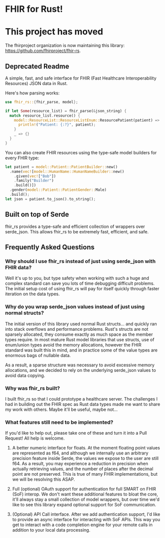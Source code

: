 # FHIR for Rust!

# This project has moved

The fhirproject organization is now maintaining this library: https://github.com/fhirproject/fhir-rs.

## Deprecated Readme

A simple, fast, and safe interface for FHIR (Fast Healthcare Interoperability Resources) JSON data in Rust.

Here's how parsing works:

```rust
use fhir_rs::{fhir_parse, model};

if let Some(resource_list) = fhir_parse(&json_string) {
  match resource_list.resource() {
    model::ResourceList::ResourceListEnum::ResourcePatient(patient) => {
      println!("Patient: {:?}", patient);
    }
    _ => {}
  }
}
```

You can also create FHIR resources using the type-safe model builders for every FHIR type:

```rust
let patient = model::Patient::PatientBuilder::new()
  .name(vec![model::HumanName::HumanNameBuilder::new()
    .given(vec!["Bob"])
    .family("Builder")
    .build()])
  .gender(model::Patient::PatientGender::Male)
  .build();
let json = patient.to_json().to_string();
```

## Built on top of Serde

fhir_rs provides a type-safe and efficient collection of wrappers over serde_json. This allows fhir_rs to be extremely fast, efficient, and safe. 

## Frequently Asked Questions

### Why should I use fhir_rs instead of just using serde_json with FHIR data?

Well it's up to you, but type safety when working with such a huge and complex standard can save you lots of time debugging difficult problems. The initial setup cost of using fhir_rs will pay for itself quickly through faster iteration on the data types.

### Why do you wrap serde_json values instead of just using normal structs?

The initial version of this library used normal Rust structs... and quickly ran into stack overflows and performance problems. Rust's structs are not sparsely allocated, they consume exactly as much space as the member types require. In most mature Rust model libraries that use structs, use of enum/union types avoid the memory allocations, however the FHIR standard was built this in mind, and in practice some of the value types are enormous bags of nullable data.

As a result, a sparse structure was necessary to avoid excessive memory allocations, and we decided to rely on the underlying serde_json values to avoid data copying.

### Why was fhir_rs built?

I built fhir_rs so that I could prototype a healthcare server. The challenges I had in building out the FHIR spec as Rust data types made me want to share my work with others. Maybe it'll be useful, maybe not...

### What features still need to be implemented?

If you'd like to help out, please take one of these and turn it into a Pull Request! All help is welcome.

1. A better numeric interface for floats. At the moment floating point values are represented as f64, and although we internally use an arbitrary precision feature inside Serde, the values we expose to the user are still f64. As a result, you may experience a reduction in precision when actually retrieving values, and the number of places after the decimal point are not preserved. This is true of many FHIR implementations, but we will be resolving this ASAP.

2. Full (optional) OAuth support for authentication for full SMART on FHIR (SoF) interop. We don't want these additional features to bloat the core, it'll always stay a small collection of model wrappers, but over time we'd like to see this library expand optional support for SoF communication.

3. (Optional) API Call interface. After we add authentication support, I'd like to provide an async interface for interacting with SoF APIs. This way you get to interact with a code completion engine for your remote calls in addition to your local data processing.
